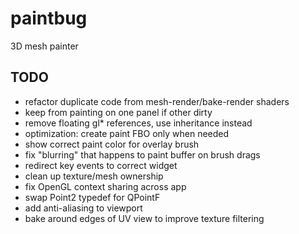 paintbug
========

3D mesh painter

TODO
--------
* refactor duplicate code from mesh-render/bake-render shaders
* keep from painting on one panel if other dirty
* remove floating gl* references, use inheritance instead
* optimization: create paint FBO only when needed
* show correct paint color for overlay brush
* fix "blurring" that happens to paint buffer on brush drags
* redirect key events to correct widget
* clean up texture/mesh ownership
* fix OpenGL context sharing across app
* swap Point2 typedef for QPointF
* add anti-aliasing to viewport
* bake around edges of UV view to improve texture filtering
